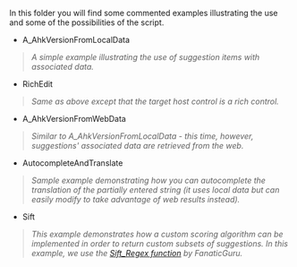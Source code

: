 In this folder you will find some commented examples illustrating the use and some of the possibilities of the script.
- A_AhkVersionFromLocalData
> *A simple example illustrating the use of suggestion items with associated data.*
- RichEdit
> *Same as above except that the target host control is a rich control.*
- A_AhkVersionFromWebData
> *Similar to A_AhkVersionFromLocalData - this time, however, suggestions' associated data are retrieved from the web.*
- AutocompleteAndTranslate
> *Sample example demonstrating how you can autocomplete the translation of the partially entered string (it uses local data but can easily modify to take advantage of web results instead).*
- Sift
> *This example demonstrates how a custom scoring algorithm can be implemented in order to return custom subsets of suggestions. In this example, we use the [Sift_Regex function](https://www.autohotkey.com/boards/viewtopic.php?t=7302) by FanaticGuru.*
